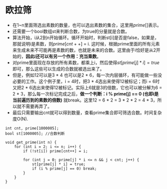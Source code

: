 # 欧拉筛
- 在1~n里面筛选出素数的数量，也可以选出素数的集合，这里用$prime[ ]$表示。
- 还需要一个bool数组st来判断合数，为true的分量就是合数。
- 算法开始，i从2到n开始循环。循环开始时，判断st[i]是否是false，如果是，那就说明i是素数，则$prime[cnt++]$ = i. 这时候，根据prime里面的所有元素来生成未来不可能再是素数的数，也就是未来的合数。这里由于i恰好是从2开始的，**因此i还可以有另一个作用：充当乘数**。
- 对prime里面现在存放的所有素数，都乘上i，然后使得$st[prime[j] * i] = true$即可，那么这些可以生成的合数就被选出来了。
- 但是，例如12可以是3 * 4 也可以是2 * 6，每一次内层循环，有可能做一些没必要的工作。这个例子里，i = 4时，把3 * 4选出来使得12被标记；而i = 6时又把2 * 6选出来使得12被标记。实际上6就是3的倍数，它也可以被分解为6 = 2 * 3，那么每一次标记完成之后，**做一个判断：i % prime[j] == 0 (也即i是当前遍历到的素数的倍数)** 就break。这里12 = 6 * 2 = 3 * 2 * 2 = 4 * 3，所以就不需要再弄了。
- 最后只需要输出cnt就可以得到数量，查看prime集合即可筛选合数。时间复杂度O(N).
```
int cnt, prime[1000005];
bool st[1000005]; //合数判断

void get_prime(int n) {
    for (int i = 2; i <= n; i++) {
        if (!st[i]) prime[cnt++] = i;

        for (int j = 0; prime[j] * i <= n && j < cnt; j++) {
            st[prime[j] * i] = true;
            if (i % prime[j] == 0) break;
        }
    }
}
```